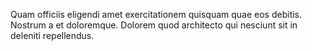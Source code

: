 Quam officiis eligendi amet exercitationem quisquam quae eos debitis.
Nostrum a et doloremque.
Dolorem quod architecto qui nesciunt sit in deleniti repellendus.